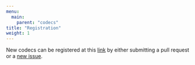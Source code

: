 ```yaml
---
menu:
  main:
    parent: "codecs"
title: "Registration"
weight: 1
---
```


New codecs can be registered at this [link](https://github.com/Dash-Industry-Forum/Codecs) by either submitting a pull request or a [new issue](https://github.com/Dash-Industry-Forum/Codecs/issues/new).
